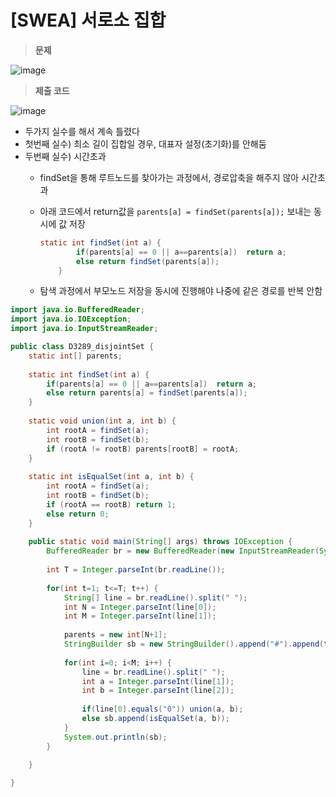 # [SWEA] 서로소 집합
> **문제**
> 
![image](https://user-images.githubusercontent.com/80896077/174950394-6dcf4a0d-683d-485d-ad1d-3c847f5e7dcc.png)

> **제출 코드**
>
![image](https://user-images.githubusercontent.com/80896077/174950455-d6de1e90-56d6-4641-a6a5-a114f9026200.png)

- 두가지 실수를 해서 계속 틀렸다
- 첫번째 실수) 최소 길이 집합일 경우, 대표자 설정(초기화)를 안해둠
- 두번째 실수) 시간초과
    - findSet을 통해 루트노드를 찾아가는 과정에서, 경로압축을 해주지 않아 시간초과
    - 아래 코드에서  return값을 `parents[a] = findSet(parents[a]);` 보내는 동시에 값 저장
        
        ```java
        static int findSet(int a) {
        		if(parents[a] == 0 || a==parents[a])  return a;
        		else return findSet(parents[a]);
        	}
        ```
        
    - 탐색 과정에서 부모노드 저장을 동시에 진행해야 나중에 같은 경로를 반복 안함

```java
import java.io.BufferedReader;
import java.io.IOException;
import java.io.InputStreamReader;

public class D3289_disjointSet {
	static int[] parents;
	
	static int findSet(int a) {
		if(parents[a] == 0 || a==parents[a])  return a;
		else return parents[a] = findSet(parents[a]);
	}
	
	static void union(int a, int b) {
		int rootA = findSet(a);
		int rootB = findSet(b);
		if (rootA != rootB) parents[rootB] = rootA;
	}
	
	static int isEqualSet(int a, int b) {
		int rootA = findSet(a);
		int rootB = findSet(b);
		if (rootA == rootB) return 1;
		else return 0;
	}
	
	public static void main(String[] args) throws IOException {
		BufferedReader br = new BufferedReader(new InputStreamReader(System.in));
		
		int T = Integer.parseInt(br.readLine());
		
		for(int t=1; t<=T; t++) {
			String[] line = br.readLine().split(" ");
			int N = Integer.parseInt(line[0]);
			int M = Integer.parseInt(line[1]);
			
			parents = new int[N+1];
			StringBuilder sb = new StringBuilder().append("#").append(t).append(" ");
			
			for(int i=0; i<M; i++) {
				line = br.readLine().split(" ");
				int a = Integer.parseInt(line[1]);
				int b = Integer.parseInt(line[2]);
				
				if(line[0].equals("0")) union(a, b);
				else sb.append(isEqualSet(a, b));
			}
			System.out.println(sb);
		}
		
	}

}
```
